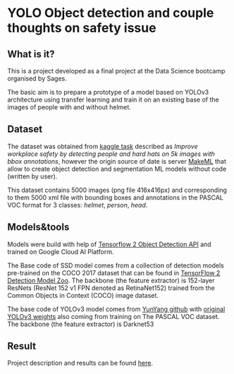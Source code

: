 # YOLO Object detection and couple thoughts on safety issue

## What is it?

This is a project developed as a final project at the Data Science bootcamp organised by Sages.

The basic aim is to prepare a prototype of a model based on YOLOv3 architecture using transfer learning and train it on an existing base of the images of people with and without helmet.

## Dataset

The dataset was obtained from [kaggle task](https://www.kaggle.com/andrewmvd/hard-hat-detection) described as *Improve workplace safety by detecting people and hard hats on 5k images with bbox annotations*, however the origin source of date is server [MakeML](https://makeml.app/datasets/hard-hat-workers) that allow to create object detection and segmentation ML models without code (written by user).

This dataset contains 5000 images (png file 416x416px) and corresponding to them 5000 xml file with bounding boxes and annotations in the PASCAL VOC format for 3 classes: *helmet*, *person*, *head*.

## Models&tools

Models were build with help of [Tensorflow 2 Object Detection API](https://github.com/tensorflow/models/tree/master/research/object_detection) and trained on Google Cloud AI Platform.

The Base code of SSD model comes from a collection of detection models pre-trained on the COCO 2017 dataset that can be found in [TensorFlow 2 Detection Model Zoo](https://github.com/tensorflow/models/blob/master/research/object_detection/g3doc/tf2_detection_zoo.md). The backbone (the feature extractor) is 152-layer ResNets (ResNet 152 v1 FPN denoted as RetinaNet152) trained from the Common Objects in Context (COCO) image dataset. 

The base code of YOLOv3 model comes from [YunYang github](https://github.com/YunYang1994/TensorFlow2.0-Examples/tree/master/4-Object_Detection/YOLOV3) with [original YOLOv3 weights](https://pjreddie.com/media/files/yolov3.weights) also coming from training on The PASCAL VOC dataset. The backbone (the feature extractor) is Darknet53

## Result

Project description and results can be found [here](http://j-smola.github.io/repository/Project_JS.html).
